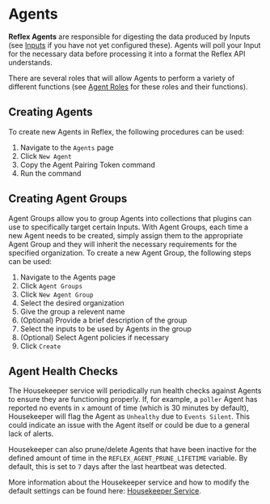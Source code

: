 # Agents

**Reflex Agents** are responsible for digesting the data produced by Inputs (see [Inputs](../inputs/index.md) if you have not yet configured these). Agents will poll your Input for the necessary data before processing it into a format the Reflex API understands.

There are several roles that will allow Agents to perform a variety of different functions (see [Agent Roles](roles.md) for these roles and their functions).

## Creating Agents
To create new Agents in Reflex, the following procedures can be used:

1. Navigate to the `Agents` page
2. Click `New Agent`
3. Copy the Agent Pairing Token command
4. Run the command

## Creating Agent Groups
Agent Groups allow you to group Agents into collections that plugins can use to specifically target certain Inputs. With Agent Groups, each time a new Agent needs to be created, simply assign them to the appropriate Agent Group and they will inherit the necessary requirements for the specified organization. To create a new Agent Group, the following steps can be used:

1. Navigate to the Agents page
2. Click `Agent Groups`
3. Click `New Agent Group`
4. Select the desired organization
5. Give the group a relevent name
6. (Optional) Provide a brief description of the group
7. Select the inputs to be used by Agents in the group
8. (Optional) Select Agent policies if necessary
9. Click `Create`

## Agent Health Checks
The Housekeeper service will periodically run health checks against Agents to ensure they are functioning properly. If, for example, a `poller` Agent has reported no events in `x` amount of time (which is 30 minutes by default), Housekeeper will flag the Agent as `Unhealthy` due to `Events Silent`. This could indicate an issue with the Agent itself or could be due to a general lack of alerts.

Housekeeper can also prune/delete Agents that have been inactive for the defined amount of time in the `REFLEX_AGENT_PRUNE_LIFETIME` variable. By default, this is set to `7` days after the last heartbeat was detected.

More information about the Housekeeper service and how to modify the default settings can be found here: [Housekeeper Service](../services/housekeeper.md).
